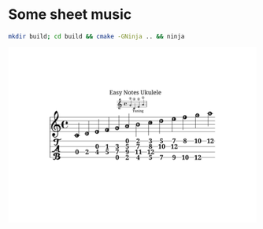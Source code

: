 
# Some sheet music

```sh
mkdir build; cd build && cmake -GNinja .. && ninja
```

![Easy Notes Ukulele](./gen/easynotes-ukulele.svg)
